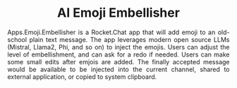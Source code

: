 <h1 align="center">AI Emoji Embellisher</h1>

<p align="justify">
  Apps.Emoji.Embellisher is a Rocket.Chat app that will add emoji to an old-school plain text message. The app leverages modern open source LLMs (Mistral, Llama2, Phi, and so on) to inject    the emojis. Users can adjust the level of embellishment, and can ask for a redo if needed. Users can make some small edits after emjois are added. The finally accepted message would be      available to be injected into the current channel, shared to external application, or copied to system clipboard.
</p>

